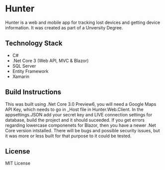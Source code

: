 # Hunter
Hunter is a web and mobile app for tracking lost devices and getting device information. It was created as part of a Unversity Degree.

## Technology Stack
* C#
* .Net Core 3 (Web API, MVC & Blazor)
* SQL Server
* Entity Framework
* Xamarin

## Build Instructions
This was built using .Net Core 3.0 Preview6, you will need a Google Maps API Key, which needs to go in _Host file in Hunter.Web.Client. In the appsettings.JSON add your secret key and LIVE connection settings for database, build the project and it should suceeded. If you get errors regarding lowercase componenets for Blazor, then you have a newer .Net Core version intstalled. There will be bugs and possible security issues, but it was more or less built for that purpose to it could be tested. 

## License
MIT License